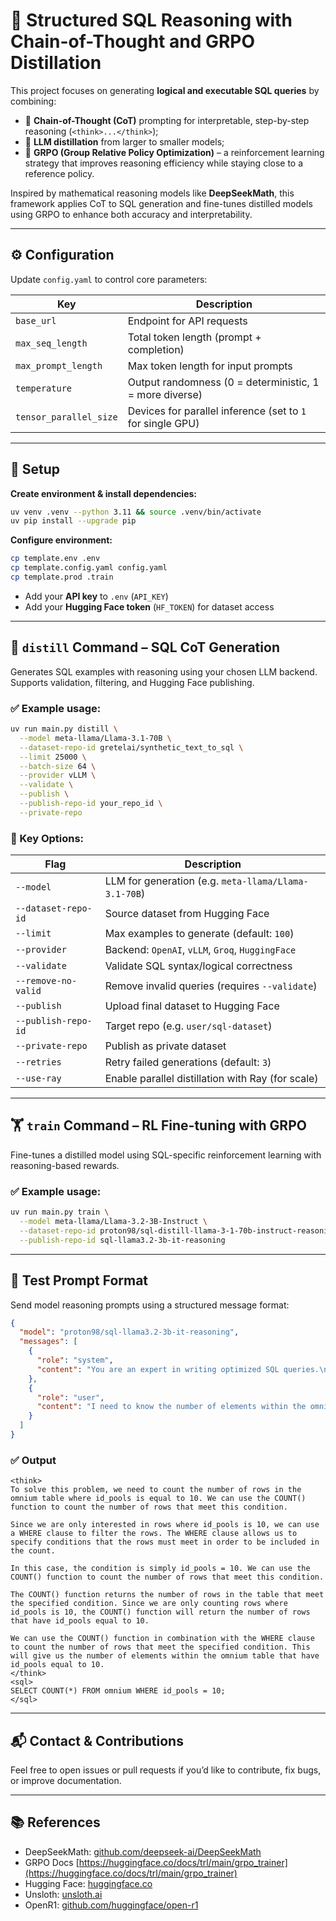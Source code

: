 # 🧠 Structured SQL Reasoning with Chain-of-Thought and GRPO Distillation

This project focuses on generating **logical and executable SQL queries** by combining:

- 🧩 **Chain-of-Thought (CoT)** prompting for interpretable, step-by-step reasoning (`<think>...</think>`);
- 🔁 **LLM distillation** from larger to smaller models;
- 🎯 **GRPO (Group Relative Policy Optimization)** – a reinforcement learning strategy that improves reasoning efficiency while staying close to a reference policy.

Inspired by mathematical reasoning models like **DeepSeekMath**, this framework applies CoT to SQL generation and fine-tunes distilled models using GRPO to enhance both accuracy and interpretability.

---

## ⚙️ Configuration

Update `config.yaml` to control core parameters:

| Key                    | Description                                                |
|------------------------|------------------------------------------------------------|
| `base_url`             | Endpoint for API requests                                  |
| `max_seq_length`       | Total token length (prompt + completion)                   |
| `max_prompt_length`    | Max token length for input prompts                         |
| `temperature`          | Output randomness (0 = deterministic, 1 = more diverse)    |
| `tensor_parallel_size` | Devices for parallel inference (set to `1` for single GPU) |

---

## 🚀 Setup

**Create environment & install dependencies:**

```bash
uv venv .venv --python 3.11 && source .venv/bin/activate
uv pip install --upgrade pip
````

**Configure environment:**

```bash
cp template.env .env
cp template.config.yaml config.yaml
cp template.prod .train
```

* Add your **API key** to `.env` (`API_KEY`)
* Add your **Hugging Face token** (`HF_TOKEN`) for dataset access

---

## 🧪 `distill` Command – SQL CoT Generation

Generates SQL examples with reasoning using your chosen LLM backend. Supports validation, filtering, and Hugging Face publishing.

### ✅ Example usage:

```bash
uv run main.py distill \
  --model meta-llama/Llama-3.1-70B \
  --dataset-repo-id gretelai/synthetic_text_to_sql \
  --limit 25000 \
  --batch-size 64 \
  --provider vLLM \
  --validate \
  --publish \
  --publish-repo-id your_repo_id \
  --private-repo
```

### 📝 Key Options:

| Flag                | Description                                          |
|---------------------|------------------------------------------------------|
| `--model`           | LLM for generation (e.g. `meta-llama/Llama-3.1-70B`) |
| `--dataset-repo-id` | Source dataset from Hugging Face                     |
| `--limit`           | Max examples to generate (default: `100`)            |
| `--provider`        | Backend: `OpenAI`, `vLLM`, `Groq`, `HuggingFace`     |
| `--validate`        | Validate SQL syntax/logical correctness              |
| `--remove-no-valid` | Remove invalid queries (requires `--validate`)       |
| `--publish`         | Upload final dataset to Hugging Face                 |
| `--publish-repo-id` | Target repo (e.g. `user/sql-dataset`)                |
| `--private-repo`    | Publish as private dataset                           |
| `--retries`         | Retry failed generations (default: `3`)              |
| `--use-ray`         | Enable parallel distillation with Ray (for scale)    |

---

## 🏋️ `train` Command – RL Fine-tuning with GRPO

Fine-tunes a distilled model using SQL-specific reinforcement learning with reasoning-based rewards.

### ✅ Example usage:

```bash
uv run main.py train \
  --model meta-llama/Llama-3.2-3B-Instruct \
  --dataset-repo-id proton98/sql-distill-llama-3-1-70b-instruct-reasoning \
  --publish-repo-id sql-llama3.2-3b-it-reasoning
```

---

## 🧪 Test Prompt Format

Send model reasoning prompts using a structured message format:

```json
{
  "model": "proton98/sql-llama3.2-3b-it-reasoning",
  "messages": [
    {
      "role": "system",
      "content": "You are an expert in writing optimized SQL queries.\nThink about the problem and provide your working out.\nPlace it between <think> and </think>.\nThen, provide your solution between <sql></sql>"
    },
    {
      "role": "user",
      "content": "I need to know the number of elements within the omnium table that have id_pools equal to 10"
    }
  ]
}
```

### ✅ Output

```
<think>
To solve this problem, we need to count the number of rows in the omnium table where id_pools is equal to 10. We can use the COUNT() function to count the number of rows that meet this condition.

Since we are only interested in rows where id_pools is 10, we can use a WHERE clause to filter the rows. The WHERE clause allows us to specify conditions that the rows must meet in order to be included in the count.

In this case, the condition is simply id_pools = 10. We can use the COUNT() function to count the number of rows that meet this condition.

The COUNT() function returns the number of rows in the table that meet the specified condition. Since we are only counting rows where id_pools is 10, the COUNT() function will return the number of rows that have id_pools equal to 10.

We can use the COUNT() function in combination with the WHERE clause to count the number of rows that meet the specified condition. This will give us the number of elements within the omnium table that have id_pools equal to 10.
</think>
<sql>
SELECT COUNT(*) FROM omnium WHERE id_pools = 10;
</sql>
```

---

## 📬 Contact & Contributions

Feel free to open issues or pull requests if you’d like to contribute, fix bugs, or improve documentation.

---

## 📚 References

* DeepSeekMath: [github.com/deepseek-ai/DeepSeekMath](https://github.com/deepseek-ai/DeepSeekMath)
* GRPO Docs [https://huggingface.co/docs/trl/main/grpo_trainer](https://huggingface.co/docs/trl/main/grpo_trainer)
* Hugging Face: [huggingface.co](https://huggingface.co)
* Unsloth: [unsloth.ai](https://unsloth.ai)
* OpenR1: [github.com/huggingface/open-r1](https://github.com/huggingface/open-r1)